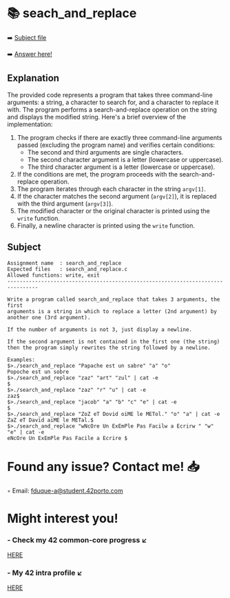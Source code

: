 # :books: seach_and_replace
:arrow_right: [Subject file](./subject.en.txt) 

:arrow_right: [Answer here!](./search_and_replace.c)

## Explanation

The provided code represents a program that takes three command-line arguments: a string, a character to search for, and a character to replace it with. The program performs a search-and-replace operation on the string and displays the modified string. Here's a brief overview of the implementation:

1. The program checks if there are exactly three command-line arguments passed (excluding the program name) and verifies certain conditions:
   - The second and third arguments are single characters.
   - The second character argument is a letter (lowercase or uppercase).
   - The third character argument is a letter (lowercase or uppercase).
2. If the conditions are met, the program proceeds with the search-and-replace operation.
3. The program iterates through each character in the string `argv[1]`.
4. If the character matches the second argument (`argv[2]`), it is replaced with the third argument (`argv[3]`).
5. The modified character or the original character is printed using the `write` function.
6. Finally, a newline character is printed using the `write` function.

## Subject

```
Assignment name  : search_and_replace
Expected files   : search_and_replace.c
Allowed functions: write, exit
--------------------------------------------------------------------------------

Write a program called search_and_replace that takes 3 arguments, the first
arguments is a string in which to replace a letter (2nd argument) by
another one (3rd argument).

If the number of arguments is not 3, just display a newline.

If the second argument is not contained in the first one (the string)
then the program simply rewrites the string followed by a newline.

Examples:
$>./search_and_replace "Papache est un sabre" "a" "o"
Popoche est un sobre
$>./search_and_replace "zaz" "art" "zul" | cat -e
$
$>./search_and_replace "zaz" "r" "u" | cat -e
zaz$
$>./search_and_replace "jacob" "a" "b" "c" "e" | cat -e
$
$>./search_and_replace "ZoZ eT Dovid oiME le METol." "o" "a" | cat -e
ZaZ eT David aiME le METal.$
$>./search_and_replace "wNcOre Un ExEmPle Pas Facilw a Ecrirw " "w" "e" | cat -e
eNcOre Un ExEmPle Pas Facile a Ecrire $

```

# Found any issue? Contact me! 📥

◦ Email: fduque-a@student.42porto.com

# Might interest you!

### - Check my 42 common-core progress ↙️

[HERE](https://github.com/fduquea/42cursus)

### - My 42 intra profile ↙️
[HERE](https://profile.intra.42.fr/users/fduque-a)